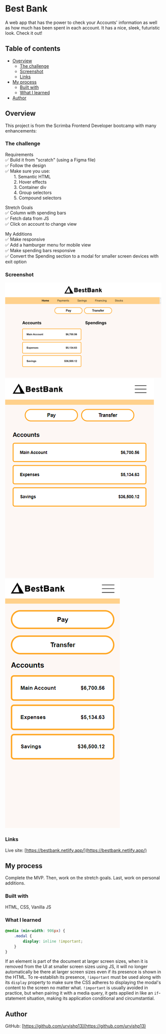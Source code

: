 # Best Bank

A web app that has the power to check your Accounts' information as well as how much has been spent in each account. It has a nice, sleek, futuristic look. Check it out!

## Table of contents

- [Overview](#overview)
  - [The challenge](#the-challenge)
  - [Screenshot](#screenshot)
  - [Links](#links)
- [My process](#my-process)
  - [Built with](#built-with)
  - [What I learned](#what-i-learned)
- [Author](#author)

## Overview
This project is from the Scrimba Frontend Developer bootcamp with many enhancements:

### The challenge
Requirements<br>
✅ Build it from "scratch" (using a Figma file)<br>
✅ Follow the design<br>
✅ Make sure you use:<br>
&emsp;&emsp;1. Semantic HTML<br>
&emsp;&emsp;2. Hover effects<br>
&emsp;&emsp;3. Container div<br>
&emsp;&emsp;4. Group selectors<br>
&emsp;&emsp;5. Compound selectors

Stretch Goals<br>
✅ Column with spending bars<br>
✅ Fetch data from JS<br>
✅ Click on account to change view

My Additions<br>
✅ Make responsive<br>
✅ Add a hamburger menu for mobile view<br>
✅ Make spending bars responsive<br>
✅ Convert the Spending section to a modal for smaller screen devices with exit option

### Screenshot

![Desktop view](assets/screenshots/desktop-view.png)
![Tablet view](assets/screenshots/tablet-view.png)
![Mobile view](assets/screenshots/mobile-view.png)

### Links 

Live site: [https://bestbank.netlify.app/](https://bestbank.netlify.app/)

## My process

Complete the MVP. Then, work on the stretch goals. Last, work on personal additions.

### Built with

HTML, CSS, Vanilla JS

### What I learned

```css
@media (min-width: 906px) {
    .modal {
        display: inline !important;
    }
}
```
If an element is part of the document at larger screen sizes, when it is removed from the UI at smaller screen sizes using JS, it will no longer automatically be there at larger screen sizes even if its presence is shown in the HTML. To re-establish its presence, `!important` must be used along with its `display` property to make sure the CSS adheres to displaying the modal's content to the screen no matter what. `!important` is usually avoided in practice, but when pairing it with a media query, it gets applied in like an `if`-statement situation, making its application conditional and circumstantial.

## Author

GitHub: [https://github.com/urvishp13](https://github.com/urvishp13)